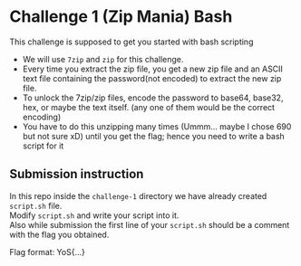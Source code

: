   # Challenge 1 (Zip Mania) Bash

This challenge is supposed to get you started with bash scripting </br>

* We will use `7zip` and `zip` for this challenge.
* Every time you extract the zip file, you get a new zip file and an ASCII text file containing the password(not encoded) to extract the new zip file.
* To unlock the 7zip/zip files, encode the password to base64, base32, hex, or maybe the text itself. (any one of them would be the correct encoding)
* You have to do this unzipping many times (Ummm... maybe I chose 690 but not sure xD) until you get the flag; hence you need to write a bash script for it 

## Submission instruction
In this repo inside the `challenge-1` directory we have already created `script.sh` file. </br>
Modify `script.sh` and write your script into it. </br>
Also while submission the first line of your `script.sh` should be a comment with the flag you obtained.

Flag format: YoS{...}
